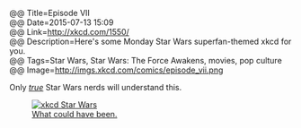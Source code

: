 @@ Title=Episode VII  
@@ Date=2015-07-13 15:09  
@@ Link=http://xkcd.com/1550/  
@@ Description=Here's some Monday Star Wars superfan-themed xkcd for you.  
@@ Tags=Star Wars, Star Wars: The Force Awakens, movies, pop culture  
@@ Image=http://imgs.xkcd.com/comics/episode_vii.png  

Only [*true*][sw] Star Wars nerds will understand this.

<figure>
	<a class="nohover" href="http://imgs.xkcd.com/comics/episode_vii.png">
		<img src="http://imgs.xkcd.com/comics/episode_vii.png" alt="xkcd Star Wars">
	</a>
	<figcaption><a href="http://m.youtube.com/watch?v=X66jntR0MVE">What could have been.</a></figcaption>
</figure>

[sw]: http://www.inafarawaygalaxy.com/2013/10/luke-skywalker-quotes-star-wars-best-lines.html


